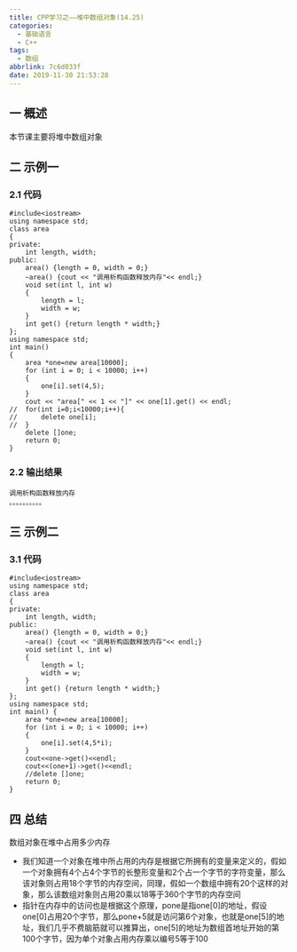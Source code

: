 ```yaml
---
title: CPP学习之——堆中数组对象(14.25)
categories:
  - 基础语言
  - C++
tags:
  - 数组
abbrlink: 7c6d033f
date: 2019-11-30 21:53:28
---
```

## 一 概述

本节课主要将堆中数组对象  

<!--more-->

## 二 示例一 

### 2.1 代码

```
#include<iostream>
using namespace std;
class area 
{
private:
	int length, width;
public:
	area() {length = 0, width = 0;}
	~area() {cout << "调用析构函数释放内存"<< endl;}
	void set(int l, int w) 
	{
		length = l;
		width = w;
	}
	int get() {return length * width;}
};
using namespace std;
int main() 
{
	area *one=new area[10000];
	for (int i = 0; i < 10000; i++) 
	{
		one[i].set(4,5);
	}
	cout << "area[" << 1 << "]" << one[1].get() << endl;
//	for(int i=0;i<10000;i++){
//		delete one[i];
//	}
	delete []one;
	return 0;
}
```

### 2.2 输出结果

```
调用析构函数释放内存
。。。。。。。。。。
```

## 三 示例二

### 3.1 代码

```
#include<iostream>
using namespace std;
class area 
{
private:
	int length, width;
public:
	area() {length = 0, width = 0;}
	~area() {cout << "调用析构函数释放内存"<< endl;}
	void set(int l, int w) 
	{
		length = l;
		width = w;
	}
	int get() {return length * width;}
};
using namespace std;
int main() {
	area *one=new area[10000];
	for (int i = 0; i < 10000; i++) 
	{
		one[i].set(4,5*i);
	}
	cout<<one->get()<<endl;
	cout<<(one+1)->get()<<endl;
	//delete []one;
	return 0;
}
```

## 四 总结

数组对象在堆中占用多少内存   

* 我们知道一个对象在堆中所占用的内存是根据它所拥有的变量来定义的，假如一个对象拥有4个占4个字节的长整形变量和2个占一个字节的字符变量，那么该对象则占用18个字节的内存空间，同理，假如一个数组中拥有20个这样的对象，那么该数组对象则占用20乘以18等于360个字节的内存空间  
* 指针在内存中的访问也是根据这个原理，pone是指one[0]的地址，假设one[0]占用20个字节，那么pone+5就是访问第6个对象，也就是one[5]的地址，我们几乎不费脑筋就可以推算出，one[5]的地址为数组首地址开始的第100个字节，因为单个对象占用内存乘以编号5等于100